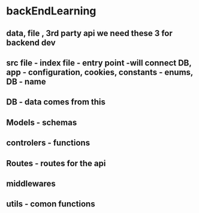 # backEndLearning
## data, file , 3rd party api we need these 3 for backend dev
## src file - index file - entry point -will connect DB, app - configuration, cookies, constants - enums, DB - name
## DB - data comes from this
## Models - schemas
## controlers - functions
## Routes - routes for the api
## middlewares
## utils - comon functions
